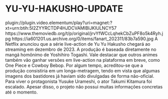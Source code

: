# YU-YU-HAKUSHO-UPDATE

<item>
<title>[COLOR silver][B] YU YU HAKUSHO 1º TEMPORADA [/COLOR][/B][COLOR yellow]  FULL HD  [B][/COLOR][/B]</title>
<link>plugin://plugin.video.elementum/play?uri=magnet:?xt=urn:btih:5I2ZYYRCTDP4HJDCVAMIBIJKIULNCY57</link>
<thumbnail>https://www.themoviedb.org/t/p/original/jrvYfWCcLqhekCbZuPF8o5k4Ryh.jpg</thumbnail>
<fanart>https://ia601201.us.archive.org/0/items/fanart_202311/83b7a590.jpg</fanart>
<info> A Netflix anunciou que a série live-action de Yu Yu Hakusho chegará ao streaming em dezembro de 2023. A produção é baseada diretamente no mangá homônimo de Yoshihiro Togashi. Vale destacar que outros animes também vão ganhar versões em live-action na plataforma em breve, como One Piece e Cowboy Bebop. Por algum tempo, acreditou-se que a produção consistiria em um longa-metragem, tendo em vista que algumas imagens dos bastidores já haviam sido divulgadas de forma não-oficial. Para viver o protagonista Yusuke Urameshi, o ator Takumi Kitamura foi escalado. Apesar disso, o projeto não possui muitas informações concretas até o momento.</info>
</item>

